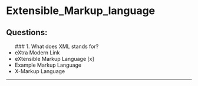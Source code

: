 # Extensible_Markup_language

## Questions:
<ul>
### 1. What does XML stands for?
<li> eXtra Modern Link
<li> eXtensible Markup Language [x]
<li> Example Markup Language
<li> X-Markup Language
</ul>
<hr />
